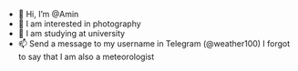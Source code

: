 - 👋 Hi, I’m @Amin
- 👀 I am interested in photography
- 🌱 I am studying at university
- 📫 Send a message to my username in Telegram (@weather100)
I forgot to say that I am also a meteorologist
<!---
Amin0992/Amin0992 is a ✨ special ✨ repository because its `README.md` (this file) appears on your GitHub profile.
You can click the Preview link to take a look at your changes.
--->
